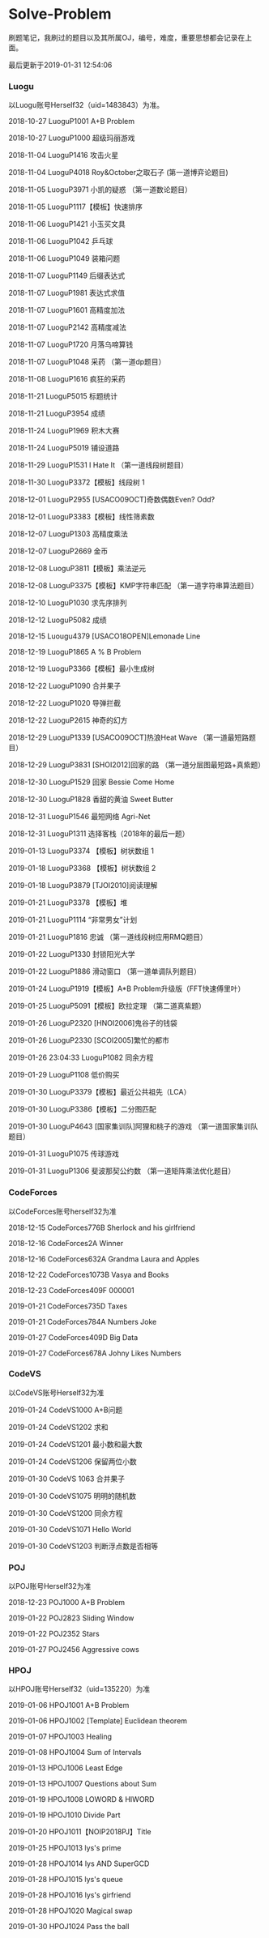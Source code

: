 # Solve-Problem
刷题笔记，我刷过的题目以及其所属OJ，编号，难度，重要思想都会记录在上面。

最后更新于2019-01-31 12:54:06

### Luogu
以Luogu账号Herself32（uid=1483843）为准。

2018-10-27 LuoguP1001 A+B Problem        

2018-10-27 LuoguP1000 超级玛丽游戏        

2018-11-04 LuoguP1416 攻击火星           

2018-11-04 LuoguP4018 Roy&October之取石子   (第一道博弈论题目)

2018-11-05 LuoguP3971 小凯的疑惑          （第一道数论题目）

2018-11-05 LuoguP1117【模板】快速排序     

2018-11-06 LuoguP1421 小玉买文具          

2018-11-06 LuoguP1042 乒乓球

2018-11-06 LuoguP1049 装箱问题

2018-11-07 LuoguP1149 后缀表达式

2018-11-07 LuoguP1981 表达式求值

2018-11-07 LuoguP1601 高精度加法

2018-11-07 LuoguP2142 高精度减法

2018-11-07 LuoguP1720 月落乌啼算钱

2018-11-07 LuoguP1048 采药      （第一道dp题目）

2018-11-08 LuoguP1616 疯狂的采药

2018-11-21 LuoguP5015 标题统计

2018-11-21 LuoguP3954 成绩

2018-11-24 LuoguP1969 积木大赛

2018-11-24 LuoguP5019 铺设道路

2018-11-29 LuoguP1531 I Hate It                 （第一道线段树题目）

2018-11-30 LuoguP3372【模板】线段树 1

2018-12-01 LuoguP2955 [USACO09OCT]奇数偶数Even? Odd? 

2018-12-01 LuoguP3383【模板】线性筛素数

2018-12-07 LuoguP1303 高精度乘法

2018-12-07 LuoguP2669 金币

2018-12-08 LuoguP3811【模板】乘法逆元

2018-12-08 LuoguP3375【模板】KMP字符串匹配      （第一道字符串算法题目）

2018-12-10 LuoguP1030 求先序排列

2018-12-12 LuoguP5082 成绩

2018-12-15 Luougu4379 [USACO18OPEN]Lemonade Line

2018-12-19 LuoguP1865 A % B Problem

2018-12-19 LuoguP3366【模板】最小生成树

2018-12-22 LuoguP1090 合并果子

2018-12-22 LuoguP1020 导弹拦截

2018-12-22 LuoguP2615 神奇的幻方

2018-12-29 LuoguP1339 [USACO09OCT]热浪Heat Wave      （第一道最短路题目）

2018-12-29 LuoguP3831 [SHOI2012]回家的路              （第一道分层图最短路+真紫题）

2018-12-30 LuoguP1529 回家 Bessie Come Home

2018-12-30 LuoguP1828 香甜的黄油 Sweet Butter

2018-12-31 LuoguP1546 最短网络 Agri-Net

2018-12-31 LuoguP1311 选择客栈（2018年的最后一题）

2019-01-13 LuoguP3374 【模板】树状数组 1

2019-01-18 LuoguP3368 【模板】树状数组 2  

2019-01-18 LuoguP3879 [TJOI2010]阅读理解

2019-01-21 LuoguP3378 【模板】堆

2019-01-21 LuoguP1114 “非常男女”计划

2019-01-21 LuoguP1816 忠诚                  （第一道线段树应用RMQ题目）

2019-01-22 LuoguP1330 封锁阳光大学

2019-01-22 LuoguP1886 滑动窗口              （第一道单调队列题目）

2019-01-24 LuoguP1919【模板】A*B Problem升级版（FFT快速傅里叶）

2019-01-25 LuoguP5091【模板】欧拉定理         （第二道真紫题）

2019-01-26 LuoguP2320 [HNOI2006]鬼谷子的钱袋  

2019-01-26 LuoguP2330 [SCOI2005]繁忙的都市

2019-01-26 23:04:33 LuoguP1082 同余方程

2019-01-29 LuoguP1108 低价购买

2019-01-30 LuoguP3379【模板】最近公共祖先（LCA）

2019-01-30 LuoguP3386【模板】二分图匹配

2019-01-30 LuoguP4643 [国家集训队]阿狸和桃子的游戏      （第一道国家集训队题目）

2019-01-31 LuoguP1075 传球游戏

2019-01-31 LuoguP1306 斐波那契公约数                   （第一道矩阵乘法优化题目）
### CodeForces
以CodeForces账号herself32为准

2018-12-15 CodeForces776B Sherlock and his girlfriend

2018-12-16 CodeForces2A Winner

2018-12-16 CodeForces632A Grandma Laura and Apples

2018-12-22 CodeForces1073B Vasya and Books

2018-12-23 CodeForces409F 000001

2019-01-21 CodeForces735D Taxes

2019-01-21 CodeForces784A Numbers Joke

2019-01-27 CodeForces409D Big Data

2019-01-27 CodeForces678A Johny Likes Numbers

### CodeVS
以CodeVS账号Herself32为准

2019-01-24 CodeVS1000 A+B问题

2019-01-24 CodeVS1202 求和
 
2019-01-24 CodeVS1201 最小数和最大数

2019-01-24 CodeVS1206 保留两位小数

2019-01-30 CodeVS 1063 合并果子

2019-01-30 CodeVS1075 明明的随机数

2019-01-30 CodeVS1200 同余方程

2019-01-30 CodeVS1071 Hello World

2019-01-30 CodeVS1203 判断浮点数是否相等

### POJ
以POJ账号Herself32为准

2018-12-23 POJ1000 A+B Problem

2019-01-22 POJ2823 Sliding Window

2019-01-22 POJ2352 Stars

2019-01-27 POJ2456 Aggressive cows

### HPOJ
以HPOJ账号Herself32（uid=135220）为准

2019-01-06 HPOJ1001 A+B Problem

2019-01-06 HPOJ1002 [Template] Euclidean theorem

2019-01-07 HPOJ1003 Healing

2019-01-08 HPOJ1004 Sum of Intervals

2019-01-13 HPOJ1006 Least Edge

2019-01-13 HPOJ1007 Questions about Sum

2019-01-19 HPOJ1008 LOWORD & HIWORD

2019-01-19 HPOJ1010 Divide Part

2019-01-20 HPOJ1011【NOIP2018PJ】Title

2019-01-25 HPOJ1013 lys's prime

2019-01-28 HPOJ1014 lys AND SuperGCD

2019-01-28 HPOJ1015 lys's queue

2019-01-28 HPOJ1016 lys's girfriend

2019-01-28 HPOJ1020 Magical swap

2019-01-30 HPOJ1024 Pass the ball
